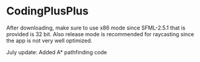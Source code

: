 # CodingPlusPlus

After downloading, make sure to use x86 mode since SFML-2.5.1 that is provided is 32 bit.
Also release mode is recommended for raycasting since the app is not very well optimized.

July update: Added A* pathfinding code
